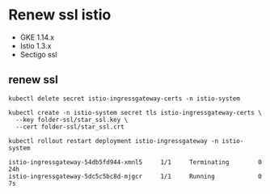 # Renew ssl istio
- GKE 1.14.x
- Istio 1.3.x
- Sectigo ssl


## renew ssl
```
kubectl delete secret istio-ingressgateway-certs -n istio-system
```
```
kubectl create -n istio-system secret tls istio-ingressgateway-certs \
  --key folder-ssl/star_ssl.key \
  --cert folder-ssl/star_ssl.crt
```
```
kubectl rollout restart deployment istio-ingressgateway -n istio-system
```
```
istio-ingressgateway-54db5fd944-xmnl5     1/1     Terminating        0          24h
istio-ingressgateway-5dc5c5bc8d-mjgcr     1/1     Running            0          7s
```
